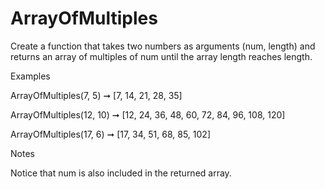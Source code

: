 # ArrayOfMultiples

Create a function that takes two numbers as arguments (num, length) and returns an array of multiples of num until the array length reaches length.

Examples

ArrayOfMultiples(7, 5) ➞ [7, 14, 21, 28, 35]

ArrayOfMultiples(12, 10) ➞ [12, 24, 36, 48, 60, 72, 84, 96, 108, 120]

ArrayOfMultiples(17, 6) ➞ [17, 34, 51, 68, 85, 102]

Notes

Notice that num is also included in the returned array.

